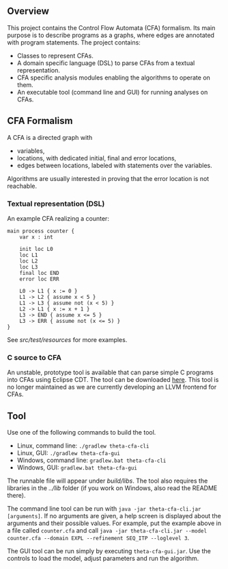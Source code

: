 ## Overview

This project contains the Control Flow Automata (CFA) formalism. Its main purpose is to describe programs as a graphs, where edges are annotated with program statements. The project contains:

* Classes to represent CFAs.
* A domain specific language (DSL) to parse CFAs from a textual representation.
* CFA specific analysis modules enabling the algorithms to operate on them.
* An executable tool (command line and GUI) for running analyses on CFAs.

## CFA Formalism

A CFA is a directed graph with

* variables,
* locations, with dedicated initial, final and error locations,
* edges between locations, labeled with statements over the variables.

Algorithms are usually interested in proving that the error location is not reachable.

### Textual representation (DSL)

An example CFA realizing a counter:

```
main process counter {
    var x : int

    init loc L0
    loc L1
    loc L2
    loc L3
    final loc END
    error loc ERR

    L0 -> L1 { x := 0 }
    L1 -> L2 { assume x < 5 }
    L1 -> L3 { assume not (x < 5) }
    L2 -> L1 { x := x + 1 }
    L3 -> END { assume x <= 5 }
    L3 -> ERR { assume not (x <= 5) }
}
```

See _src/test/resources_ for more examples.

### C source to CFA

An unstable, prototype tool is available that can parse simple C programs into CFAs using Eclipse CDT. The tool can be downloaded [here](home.mit.bme.hu/~hajdua/theta/c-to-cfa.jar). This tool is no longer maintained as we are currently developing an LLVM frontend for CFAs.

## Tool

Use one of the following commands to build the tool.

- Linux, command line: `./gradlew theta-cfa-cli`
- Linux, GUI: `./gradlew theta-cfa-gui`
- Windows, command line: `gradlew.bat theta-cfa-cli`
- Windows, GUI: `gradlew.bat theta-cfa-gui`

The runnable file will appear under _build/libs_. The tool also requires the libraries in the _../lib_ folder (if you work on Windows, also read the README there).

The command line tool can be run with `java -jar theta-cfa-cli.jar [arguments]`. If no arguments are given, a help screen is displayed about the arguments and their possible values. For example, put the example above in a file called `counter.cfa` and call `java -jar theta-cfa-cli.jar --model counter.cfa --domain EXPL --refinement SEQ_ITP --loglevel 3`.

The GUI tool can be run simply by executing `theta-cfa-gui.jar`. Use the controls to load the model, adjust parameters and run the algorithm.